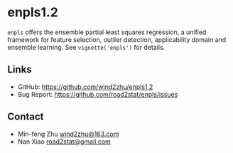 # enpls1.2

`enpls` offers the ensemble partial least squares regression, a unified framework for feature selection, outlier detection, applicability domain and ensemble learning. See `vignette('enpls')` for details.

## Links

  * GitHub: https://github.com/wind2zhu/enpls1.2
  * Bug Report: https://github.com/road2stat/enpls/issues

## Contact

  * Min-feng Zhu <wind2zhu@163.com>
  * Nan Xiao <road2stat@gmail.com>
